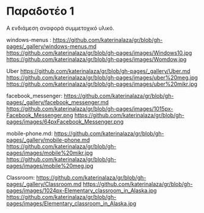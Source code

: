 # Παραδοτέο 1
Α ενδιάμεση αναφορά συμμετοχικό υλικό.

windows-menus :
https://github.com/katerinalaza/gr/blob/gh-pages/_gallery/windows-menus.md
https://github.com/katerinalaza/gr/blob/gh-pages/images/Windows10.jpg
https://github.com/katerinalaza/gr/blob/gh-pages/images/Womdow.jpg

Uber
https://github.com/katerinalaza/gr/blob/gh-pages/_gallery/Uber.md
https://github.com/katerinalaza/gr/blob/gh-pages/images/uber%20meg.jpg
https://github.com/katerinalaza/gr/blob/gh-pages/images/uber%20mikr.jpg

facebook_messenger:
https://github.com/katerinalaza/gr/blob/gh-pages/_gallery/facebook_messenger.md
https://github.com/katerinalaza/gr/blob/gh-pages/images/1015px-Facebook_Messenger.png
https://github.com/katerinalaza/gr/blob/gh-pages/images/64pxFacebook_Messenger.png

mobile-phone.md:
https://github.com/katerinalaza/gr/blob/gh-pages/_gallery/mobile-phone.md
https://github.com/katerinalaza/gr/blob/gh-pages/images/mobile%20mikr.jpg
https://github.com/katerinalaza/gr/blob/gh-pages/images/mobile%20meg.jpg

Classroom:
https://github.com/katerinalaza/gr/blob/gh-pages/_gallery/Classroom.md
https://github.com/katerinalaza/gr/blob/gh-pages/images/1024px-Elementary_classroom_in_Alaska.jpg
https://github.com/katerinalaza/gr/blob/gh-pages/images/Elementary_classroom_in_Alaska.jpg
